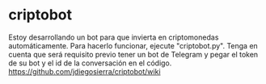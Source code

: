 # criptobot

Estoy desarrollando un bot para que invierta en criptomonedas automáticamente.
Para hacerlo funcionar, ejecute "criptobot.py". Tenga en cuenta que será requisito previo tener un bot de Telegram y pegar el token de su bot y el id de la conversación en el código.
https://github.com/jdiegosierra/criptobot/wiki
